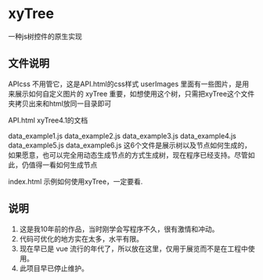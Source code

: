 # xyTree
一种js树控件的原生实现

## 文件说明

APIcss
   不用管它，这是API.html的css样式
userImages
   里面有一些图片，是用来展示如何自定义图片的
xyTree
   重要，如想使用这个树，只需把xyTree这个文件夹拷贝出来和html放同一目录即可

API.html
   xyTree4.1的文档

data_example1.js
data_example2.js
data_example3.js
data_example4.js
data_example5.js
data_example6.js
   这6个文件是展示树以及节点如何生成的，如果愿意，也可以完全用动态生成节点的方式生成树，现在程序已经支持。尽管如此，仍值得一看如何生成节点

index.html
   示例如何使用xyTree，一定要看.
   
## 说明
1. 这是我10年前的作品，当时刚学会写程序不久，很有激情和冲动。  
1. 代码可优化的地方实在太多，水平有限。  
1. 现在早已是 vue 流行的年代了，所以放在这里，仅用于展览而不是在工程中使用。
1. 此项目早已停止维护。
